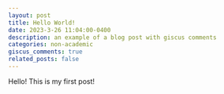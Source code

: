 ```yaml
---
layout: post
title: Hello World!
date: 2023-3-26 11:04:00-0400
description: an example of a blog post with giscus comments
categories: non-academic
giscus_comments: true
related_posts: false
---
```

Hello! This is my first post!